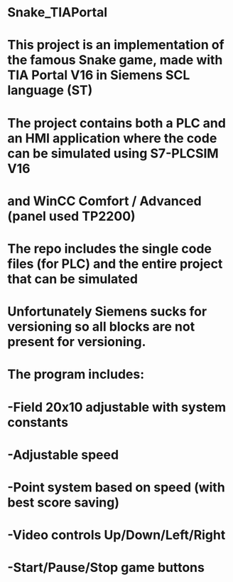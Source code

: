 # Snake_TIAPortal

# This project is an implementation of the famous Snake game, made with TIA Portal V16 in Siemens SCL language (ST)

# The project contains both a PLC and an HMI application where the code can be simulated using S7-PLCSIM V16
# and WinCC Comfort / Advanced (panel used TP2200)

# The repo includes the single code files (for PLC) and the entire project that can be simulated
# Unfortunately Siemens sucks for versioning so all blocks are not present for versioning.

# The program includes:
# -Field 20x10 adjustable with system constants
# -Adjustable speed
# -Point system based on speed (with best score saving)
# -Video controls Up/Down/Left/Right
# -Start/Pause/Stop game buttons
